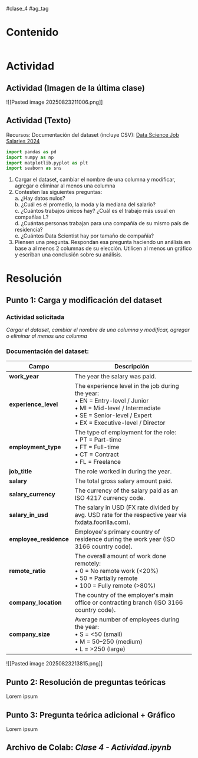#clase_4 #ag_tag

# Contenido
```table-of-contents
```

# Actividad
## Actividad (Imagen de la última clase)
![[Pasted image 20250823211006.png]]
## Actividad (Texto)

Recursos:
	Documentación del dataset (incluye CSV): [Data Science Job Salaries 2024](https://www.kaggle.com/datasets/abhinavshaw09/data-science-job-salaries-2024) 

```python
import pandas as pd
import numpy as np
import matplotlib.pyplot as plt
import seaborn as sns
```

1. Cargar el dataset, cambiar el nombre de una columna y modificar, agregar o eliminar al menos una columna
2. Contesten las siguientes preguntas:  
    a. ¿Hay datos nulos?  
    b. ¿Cuál es el promedio, la moda y la mediana del salario?  
    c. ¿Cuántos trabajos únicos hay? ¿Cuál es el trabajo más usual en compañías L?  
    d. ¿Cuántas personas trabajan para una compañía de su mismo país de residencia?  
    e. ¿Cuántos Data Scientist hay por tamaño de compañía?
3. Piensen una pregunta. Respondan esa pregunta haciendo un análisis en base a al menos 2 columnas de su elección. Utilicen al menos un gráfico y escriban una conclusión sobre su análisis.

# Resolución

## Punto 1: Carga y modificación del dataset
### Actividad solicitada

*Cargar el dataset, cambiar el nombre de una columna y modificar, agregar o eliminar al menos una columna*
### Documentación del dataset:

| Campo              | Descripción                                                                                                                                                                             |
| ------------------ | --------------------------------------------------------------------------------------------------------------------------------------------------------------------------------------- |
| **work_year**          | The year the salary was paid.                                                                                                                                                           |
| **experience_level**   | The experience level in the job during the year:<br>• EN = Entry-level / Junior<br>• MI = Mid-level / Intermediate<br>• SE = Senior-level / Expert<br>• EX = Executive-level / Director |
| **employment_type**    | The type of employment for the role:<br>• PT = Part-time<br>• FT = Full-time<br>• CT = Contract<br>• FL = Freelance                                                                     |
| **job_title**          | The role worked in during the year.                                                                                                                                                     |
| **salary**             | The total gross salary amount paid.                                                                                                                                                     |
| **salary_currency**    | The currency of the salary paid as an ISO 4217 currency code.                                                                                                                           |
| **salary_in_usd**      | The salary in USD (FX rate divided by avg. USD rate for the respective year via fxdata.foorilla.com).                                                                                   |
| **employee_residence** | Employee's primary country of residence during the work year (ISO 3166 country code).                                                                                                   |
| **remote_ratio**       | The overall amount of work done remotely:<br>• 0 = No remote work (<20%)<br>• 50 = Partially remote<br>• 100 = Fully remote (>80%)                                                      |
| **company_location**   | The country of the employer's main office or contracting branch (ISO 3166 country code).                                                                                                |
| **company_size**       | Average number of employees during the year:<br>• S = <50 (small)<br>• M = 50–250 (medium)<br>• L = >250 (large)                                                                        |
![[Pasted image 20250823213815.png]]
## Punto 2: Resolución de preguntas teóricas
Lorem ipsum
## Punto 3: Pregunta teórica adicional + Gráfico
Lorem ipsum

## Archivo de Colab: *Clase 4 - Actividad.ipynb*
```python

```

